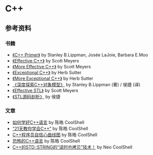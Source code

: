 # C++

## 参考资料

### 书籍
- [《C++ Primer》](https://book.douban.com/subject/1767741/) by Stanley B.Lippman, Josée LaJoie, Barbara E.Moo
- [《Effective C++》](https://book.douban.com/subject/5387403/) by Scott Meyers
- [《More Effective C++》](https://book.douban.com/subject/5908727/) by Scott Meyers
- [《Exceptional C++》](https://book.douban.com/subject/10785602/) by Herb Sutter
- [《More Exceptional C++》](https://book.douban.com/subject/5908728/) by Herb Sutter
- [《深度探索C++对象模型》](https://book.douban.com/subject/10427315/) by Stanley B.Lippman (著) / 侯捷 (译)
- [《Effective STL》](https://book.douban.com/subject/24534868/) by Scott Meyers
- [《STL源码剖析》](https://book.douban.com/subject/1110934/) by 侯捷

### 文章
- [如何学好C++语言](http://coolshell.cn/articles/4119.html) by 陈皓 CoolShell
- [“21天教你学会C++”](http://coolshell.cn/articles/2250.html) by 陈皓 CoolShell
- [C++程序员自信心曲线图](http://coolshell.cn/articles/2287.html) by 陈皓 CoolShell
- [恐怖的C++语言](http://coolshell.cn/articles/1724.html) by 陈皓 CoolShell
- [C++的STD::STRING的“读时也拷贝”技术！](http://coolshell.cn/articles/1443.html) by Neo CoolShell
